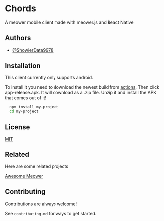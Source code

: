 
# Chords

A meower mobile client made with meower.js and React Native 


## Authors

- [@ShowierData9978](https://www.github.com/ShowierData9978)


## Installation

This client currently only supports android.

To install it you need to download the newest build from [actions](https://github.com/showierdata9978/Chords/actions). Then click app-release.apk. It will download as a .zip file. Unzip it and install the APK that comes out of it!

```bash
  npm install my-project
  cd my-project
```
    
## License

[MIT](https://choosealicense.com/licenses/mit/)


## Related

Here are some related projects

[Awesome Meower](https://github.com/mybearworld/awesome-meower)


## Contributing

Contributions are always welcome!

See `contributing.md` for ways to get started.

